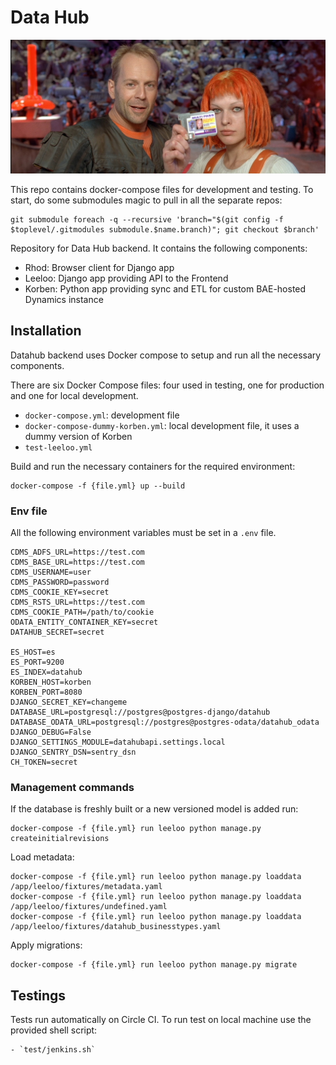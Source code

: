 # Data Hub

![Leeloo and Korben](leeloo-korben.jpg)

This repo contains docker-compose files for development and testing. To start,
do some submodules magic to pull in all the separate repos:

```
git submodule foreach -q --recursive 'branch="$(git config -f $toplevel/.gitmodules submodule.$name.branch)"; git checkout $branch'
```

Repository for Data Hub backend. It contains the following components:

* Rhod: Browser client for Django app
* Leeloo: Django app providing API to the Frontend
* Korben: Python app providing sync and ETL for custom BAE-hosted Dynamics
  instance

## Installation

Datahub backend uses Docker compose to setup and run all the necessary components.

There are six Docker Compose files: four used in testing, one for production and one for local development.

* `docker-compose.yml`: development file
* `docker-compose-dummy-korben.yml`: local development file, it uses a dummy version of Korben
* `test-leeloo.yml`

Build and run the necessary containers for the required environment:

    docker-compose -f {file.yml} up --build


### Env file

All the following environment variables must be set in a `.env` file.
```
CDMS_ADFS_URL=https://test.com
CDMS_BASE_URL=https://test.com
CDMS_USERNAME=user
CDMS_PASSWORD=password
CDMS_COOKIE_KEY=secret
CDMS_RSTS_URL=https://test.com
CDMS_COOKIE_PATH=/path/to/cookie
ODATA_ENTITY_CONTAINER_KEY=secret
DATAHUB_SECRET=secret

ES_HOST=es
ES_PORT=9200
ES_INDEX=datahub
KORBEN_HOST=korben
KORBEN_PORT=8080
DJANGO_SECRET_KEY=changeme
DATABASE_URL=postgresql://postgres@postgres-django/datahub
DATABASE_ODATA_URL=postgresql://postgres@postgres-odata/datahub_odata
DJANGO_DEBUG=False
DJANGO_SETTINGS_MODULE=datahubapi.settings.local
DJANGO_SENTRY_DSN=sentry_dsn
CH_TOKEN=secret
```

### Management commands

If the database is freshly built or a new versioned model is added run:

    docker-compose -f {file.yml} run leeloo python manage.py createinitialrevisions

Load metadata:

    docker-compose -f {file.yml} run leeloo python manage.py loaddata /app/leeloo/fixtures/metadata.yaml
    docker-compose -f {file.yml} run leeloo python manage.py loaddata /app/leeloo/fixtures/undefined.yaml
    docker-compose -f {file.yml} run leeloo python manage.py loaddata /app/leeloo/fixtures/datahub_businesstypes.yaml

Apply migrations:
    
    docker-compose -f {file.yml} run leeloo python manage.py migrate
    
## Testings

Tests run automatically on Circle CI. To run test on
local machine use the provided shell script:

    - `test/jenkins.sh`

